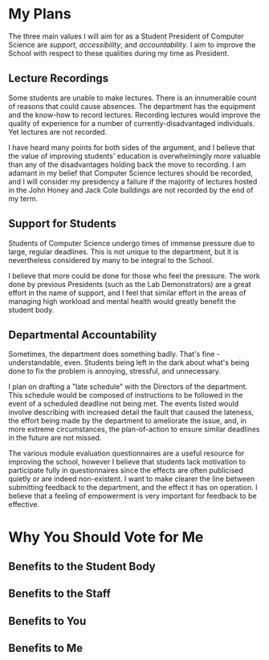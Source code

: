 # My Plans

The three main values I will aim for as a Student President of Computer Science
are _support_, _accessibility_, and _accountability_. I aim to improve the
School with respect to these qualities during my time as President.

## Lecture Recordings

Some students are unable to make lectures. There is an innumerable count of
reasons that could cause absences. The department has the equipment and the
know-how to record lectures. Recording lectures would improve the quality of
experience for a number of currently-disadvantaged individuals. Yet lectures are
not recorded.

I have heard many points for both sides of the argument, and I believe that the
value of improving students' education is overwhelmingly more valuable than any
of the disadvantages holding back the move to recording. I am adamant in my
belief that Computer Science lectures should be recorded, and I will consider my
presidency a failure if the majority of lectures hosted in the John Honey and
Jack Cole buildings are not recorded by the end of my term.

## Support for Students

Students of Computer Science undergo times of immense pressure due to large,
regular deadlines. This is not unique to the department, but it is nevertheless
considered by many to be integral to the School.

I believe that more could be done for those who feel the pressure. The work
done by previous Presidents (such as the Lab Demonstrators) are a great effort
in the name of support, and I feel that similar effort in the areas of managing
high workload and mental health would greatly benefit the student body.

## Departmental Accountability

Sometimes, the department does something badly. That's fine - understandable,
even. Students being left in the dark about what's being done to fix the problem
is annoying, stressful, and unnecessary.

I plan on drafting a "late schedule" with the Directors of the department. This
schedule would be composed of instructions to be followed in the event of a
scheduled deadline not being met. The events listed would involve describing
with increased detail the fault that caused the lateness, the effort being made
by the department to ameliorate the issue, and, in more extreme circumstances,
the plan-of-action to ensure similar deadlines in the future are not missed.

The various module evaluation questionnaires are a useful resource for improving
the school, however I believe that students lack motivation to participate fully
in questionnaires since the effects are often publicised quietly or are indeed
non-existent. I want to make clearer the line between submitting feedback to the
department, and the effect it has on operation. I believe that a feeling of
empowerment is very important for feedback to be effective.

# Why You Should Vote for Me

## Benefits to the Student Body

## Benefits to the Staff

## Benefits to You

## Benefits to Me
